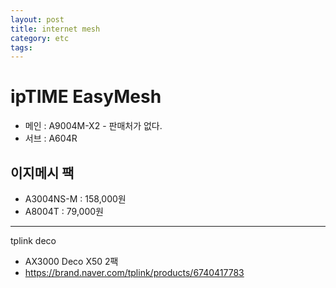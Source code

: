 ```yaml
---
layout: post
title: internet mesh
category: etc
tags: 
---
```


# ipTIME EasyMesh
* 메인 : A9004M-X2 - 판매처가 없다.
* 서브 : A604R

## 이지메시 팩
* A3004NS-M : 158,000원
* A8004T : 79,000원

---

tplink deco
* AX3000 Deco X50 2팩
* <https://brand.naver.com/tplink/products/6740417783>